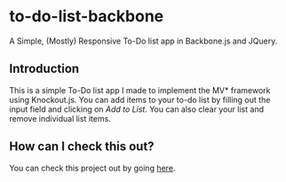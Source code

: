 # to-do-list-backbone
A Simple, (Mostly) Responsive To-Do list app in Backbone.js and JQuery.

## Introduction
This is a simple To-Do list app I made to implement the MV* framework using Knockout.js. You can add items to your to-do list by filling out the input field and clicking on *Add to List*. You can also clear your list and remove individual list items.

## How can I check this out?

You can check this project out by going [here](http://www.saarimzaman.com/to-do-list-backbone/). 
